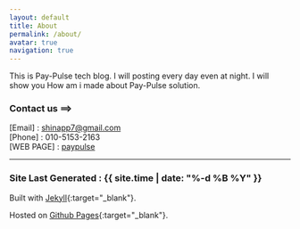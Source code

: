 ```yaml
---
layout: default
title: About
permalink: /about/
avatar: true
navigation: true
---
```

This is Pay-Pulse tech blog. I will posting every day even at night. I will show you
How am i made about Pay-Pulse solution.


### Contact us ==>
[Email] : shinapp7@gmail.com <br>
[Phone] : 010-5153-2163 <br>
[WEB PAGE] : [paypulse](http://www.pay-pulse.com)

---

### Site Last Generated : {{ site.time | date: "%-d %B %Y"  }}

Built with [Jekyll](http://jekyllrb.com/){:target="_blank"}.

Hosted on [Github Pages](https://pages.github.com/){:target="_blank"}.
